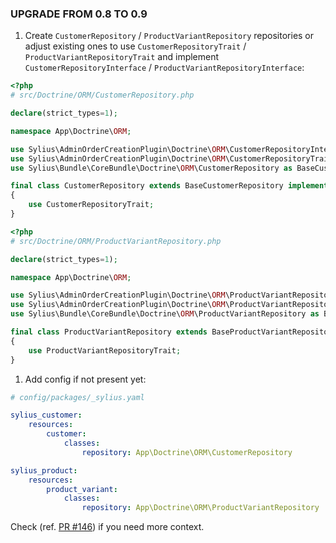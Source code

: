 ### UPGRADE FROM 0.8 TO 0.9

1. Create `CustomerRepository` / `ProductVariantRepository` repositories
or adjust existing ones to use `CustomerRepositoryTrait` / `ProductVariantRepositoryTrait`
and implement `CustomerRepositoryInterface` / `ProductVariantRepositoryInterface`:

```php 
<?php
# src/Doctrine/ORM/CustomerRepository.php

declare(strict_types=1);

namespace App\Doctrine\ORM;

use Sylius\AdminOrderCreationPlugin\Doctrine\ORM\CustomerRepositoryInterface;
use Sylius\AdminOrderCreationPlugin\Doctrine\ORM\CustomerRepositoryTrait;
use Sylius\Bundle\CoreBundle\Doctrine\ORM\CustomerRepository as BaseCustomerRepository;

final class CustomerRepository extends BaseCustomerRepository implements CustomerRepositoryInterface
{
    use CustomerRepositoryTrait;
}
```

```php 
<?php
# src/Doctrine/ORM/ProductVariantRepository.php

declare(strict_types=1);

namespace App\Doctrine\ORM;

use Sylius\AdminOrderCreationPlugin\Doctrine\ORM\ProductVariantRepositoryInterface;
use Sylius\AdminOrderCreationPlugin\Doctrine\ORM\ProductVariantRepositoryTrait;
use Sylius\Bundle\CoreBundle\Doctrine\ORM\ProductVariantRepository as BaseProductVariantRepository;

final class ProductVariantRepository extends BaseProductVariantRepository implements ProductVariantRepositoryInterface
{
    use ProductVariantRepositoryTrait;
}
```

1. Add config if not present yet:

```yaml
# config/packages/_sylius.yaml

sylius_customer:
    resources:
        customer:
            classes:
                repository: App\Doctrine\ORM\CustomerRepository

sylius_product:
    resources:
        product_variant:
            classes:
                repository: App\Doctrine\ORM\ProductVariantRepository
```

Check (ref. [PR #146](https://github.com/Sylius/AdminOrderCreationPlugin/pull/146)) if you need more context.

